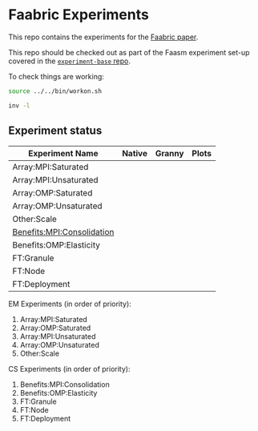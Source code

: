 # Faabric Experiments

This repo contains the experiments for the [Faabric paper](
https://arxiv.org/abs/2302.11358).

This repo should be checked out as part of the Faasm experiment set-up covered
in the [`experiment-base` repo](https://github.com/faasm/experiment-base).

To check things are working:

```bash
source ../../bin/workon.sh

inv -l
```

## Experiment status

| Experiment Name | Native | Granny | Plots |
|---|---|---|---|
| Array:MPI:Saturated |  |  | |
| Array:MPI:Unsaturated |  |  | |
| Array:OMP:Saturated |  |  | |
| Array:OMP:Unsaturated |  |  | |
| Other:Scale |  |  | |
| [Benefits:MPI:Consolidation](./tasks/migration) |  |  | |
| Benefits:OMP:Elasticity |  |  | |
| FT:Granule |  |  | |
| FT:Node |  |  | |
| FT:Deployment |  |  | |

EM Experiments (in order of priority):
1. Array:MPI:Saturated
2. Array:OMP:Saturated
3. Array:MPI:Unsaturated
4. Array:OMP:Unsaturated
5. Other:Scale

CS Experiments (in order of priority):
1. Benefits:MPI:Consolidation
2. Benefits:OMP:Elasticity
3. FT:Granule
4. FT:Node
5. FT:Deployment
